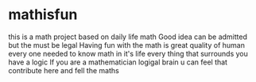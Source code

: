 # mathisfun
this is a math project based on daily life math
Good idea can be admitted but the must be legal 
Having fun with the math is great quality of human
every one needed to know math in it's life 
every thing that surrounds you have a logic
If you are a mathematician logigal brain u can feel that
contribute here and fell the maths

